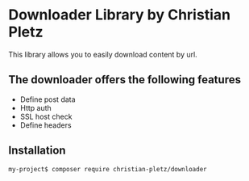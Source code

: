 Downloader Library by Christian Pletz
=========================

This library allows you to easily download content by url.


The downloader offers the following features
---
* Define post data
* Http auth
* SSL host check
* Define headers

Installation
--

```bash
my-project$ composer require christian-pletz/downloader
```
